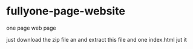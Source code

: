 # fullyone-page-website
one page web page 

just download the zip file an
and extract this file
and one index.html
jut it 
